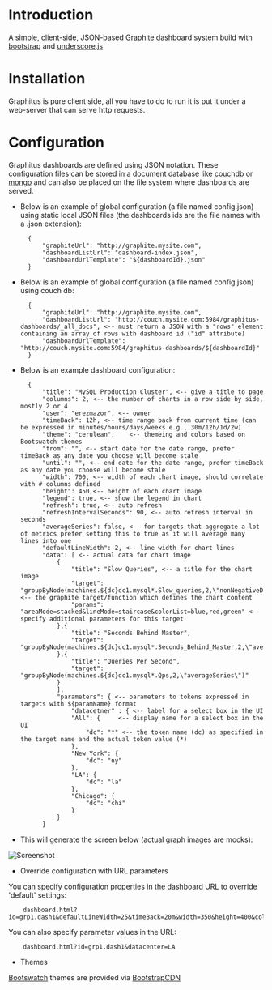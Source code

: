 Introduction
============
A simple, client-side, JSON-based [Graphite](http://graphite.wikidot.com/) dashboard system build with [bootstrap](http://twitter.github.com/bootstrap/) and [underscore.js](http://underscorejs.org/)

Installation
============
Graphitus is pure client side, all you have to do to run it is put it under a web-server that can serve http requests.

Configuration
=============

Graphitus dashboards are defined using JSON notation. These configuration files can be stored in a document database like [couchdb](http://couchdb.apache.org/) or [mongo](http://www.mongodb.org/) and can also be placed on the file system where dashboards are served.

* Below is an example of global configuration (a file named config.json) using static local JSON files (the dashboards ids are the file names with a .json extension):

    	{
    		"graphiteUrl": "http://graphite.mysite.com",
    		"dashboardListUrl": "dashboard-index.json",
    		"dashboardUrlTemplate": "${dashboardId}.json"
    	}

* Below is an example of global configuration (a file named config.json) using couch db:

    	{
    		"graphiteUrl": "http://graphite.mysite.com",
    		"dashboardListUrl": "http://couch.mysite.com:5984/graphitus-dashboards/_all_docs", <-- must return a JSON with a "rows" element containing an array of rows with dashboard id ("id" attribute)
    		"dashboardUrlTemplate": "http://couch.mysite.com:5984/graphitus-dashboards/${dashboardId}"
    	}



* Below is an example dashboard configuration:

    	{
    		"title": "MySQL Production Cluster", <-- give a title to page	
    		"columns": 2, <-- the number of charts in a row side by side, mostly 2 or 4
    		"user": "erezmazor", <-- owner	 
    		"timeBack": 12h, <-- time range back from current time (can be expressed in minutes/hours/days/weeks e.g., 30m/12h/1d/2w)	 
    		"theme": "cerulean",	<-- themeing and colors based on Bootswatch themes		
    		"from": "", <-- start date for the date range, prefer timeBack as any date you choose will become stale	 
    		"until": "", <-- end date for the date range, prefer timeBack as any date you choose will become stale	 
    		"width": 700, <-- width of each chart image, should correlate with # columns defined
    		"height": 450,<-- height of each chart image
    		"legend": true, <-- show the legend in chart
    		"refresh": true, <-- auto refresh
    		"refreshIntervalSeconds": 90, <-- auto refresh interval in seconds
    		"averageSeries": false, <-- for targets that aggregate a lot of metrics prefer setting this to true as it will average many lines into one
    		"defaultLineWidth": 2, <-- line width for chart lines
    		"data": [ <-- actual data for chart image
    			{
    				"title": "Slow Queries", <-- a title for the chart image
    				"target": "groupByNode(machines.${dc}dc1.mysql*.Slow_queries,2,\"nonNegativeDerivative\")", <-- the graphite target/function which defines the chart content
                    "params": "areaMode=stacked&lineMode=staircase&colorList=blue,red,green" <-- specify additional parameters for this target
    			},{
    				"title": "Seconds Behind Master",
    				"target": "groupByNode(machines.${dc}dc1.mysql*.Seconds_Behind_Master,2,\"averageSeries\")"
    			},{
    				"title": "Queries Per Second",
    				"target": "groupByNode(machines.${dc}dc1.mysql*.Qps,2,\"averageSeries\")"
    			}
    			],
    			"parameters": { <-- parameters to tokens expressed in targets with ${paramName} format	
    				"datacetner" : { <-- label for a select box in the UI
    				"All": {	 <-- display name for a select box in the UI
    					"dc": "*" <-- the token name (dc) as specified in the target name and the actual token value (*)			
    				},
    				"New York": {		 
    					"dc": "ny" 
    				},
    				"LA": {
    					"dc": "la"
    				},
    				"Chicago": {
    					"dc": "chi"
    				}
    			}
    		}

* This will generate the screen below (actual graph images are mocks):

![Screenshot](https://raw.github.com/erezmazor/graphitus/master/doc/screenshot.png)

* Override configuration with URL parameters

You can specify configuration properties in the dashboard URL to override 'default' settings:

        dashboard.html?id=grp1.dash1&defaultLineWidth=25&timeBack=20m&width=350&height=400&columns=4&legend=false
        
You can also specify parameter values in the URL:

        dashboard.html?id=grp1.dash1&datacenter=LA
        
* Themes

[Bootswatch](http://bootswatch.com/) themes are provided via [BootstrapCDN](http://www.bootstrapcdn.com/) 